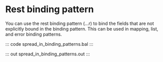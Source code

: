 # Rest binding pattern

You can use the rest binding pattern (...r) to bind the fields that are not explicitly bound in the binding pattern. This can be used in mapping, list, and error binding patterns.

::: code spread_in_binding_patterns.bal :::

::: out spread_in_binding_patterns.out :::